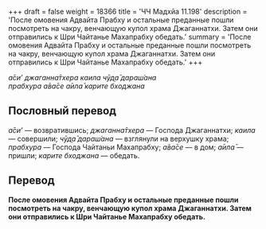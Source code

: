 +++
draft = false
weight = 18366
title = 'ЧЧ Мадхйа 11.198'
description = 'После омовения Адвайта Прабху и остальные преданные пошли посмотреть на чакру, венчающую купол храма Джаганнатхи. Затем они отправились к Шри Чайтанье Махапрабху обедать.'
summary = 'После омовения Адвайта Прабху и остальные преданные пошли посмотреть на чакру, венчающую купол храма Джаганнатхи. Затем они отправились к Шри Чайтанье Махапрабху обедать.'
+++

_а̄си’ джаганна̄тхера каила чӯд̣а̄ дараш́ана  
прабхура а̄ва̄се а̄ила̄ карите бходжана_

## Пословный перевод

_а̄си’_ — возвратившись; _джаганна̄тхера_ — Господа Джаганнатхи; _каила_ — совершили; _чӯд̣а̄_ _дараш́ана_ — взглянули на верхушку храма; _прабхура_ — Господа Чайтаньи Махапрабху; _а̄ва̄се_ — в дом; _а̄ила̄_ — пришли; _карите_ _бходжана_ — обедать.

## Перевод

**После омовения Адвайта Прабху и остальные преданные пошли посмотреть на чакру, венчающую купол храма Джаганнатхи. Затем они отправились к Шри Чайтанье Махапрабху обедать.**
